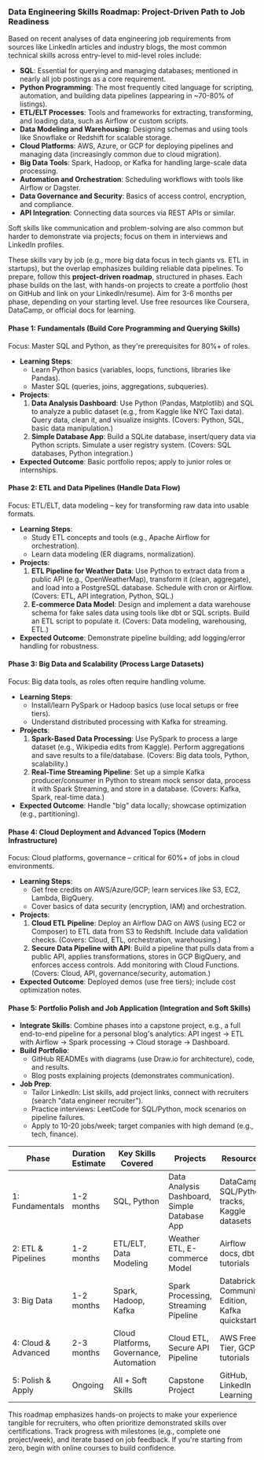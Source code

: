 ### Data Engineering Skills Roadmap: Project-Driven Path to Job Readiness

Based on recent analyses of data engineering job requirements from sources like LinkedIn articles and industry blogs, the most common technical skills across entry-level to mid-level roles include:

- **SQL**: Essential for querying and managing databases; mentioned in nearly all job postings as a core requirement.
- **Python Programming**: The most frequently cited language for scripting, automation, and building data pipelines (appearing in ~70-80% of listings).
- **ETL/ELT Processes**: Tools and frameworks for extracting, transforming, and loading data, such as Airflow or custom scripts.
- **Data Modeling and Warehousing**: Designing schemas and using tools like Snowflake or Redshift for scalable storage.
- **Cloud Platforms**: AWS, Azure, or GCP for deploying pipelines and managing data (increasingly common due to cloud migration).
- **Big Data Tools**: Spark, Hadoop, or Kafka for handling large-scale data processing.
- **Automation and Orchestration**: Scheduling workflows with tools like Airflow or Dagster.
- **Data Governance and Security**: Basics of access control, encryption, and compliance.
- **API Integration**: Connecting data sources via REST APIs or similar.

Soft skills like communication and problem-solving are also common but harder to demonstrate via projects; focus on them in interviews and LinkedIn profiles.

These skills vary by job (e.g., more big data focus in tech giants vs. ETL in startups), but the overlap emphasizes building reliable data pipelines. To prepare, follow this **project-driven roadmap**, structured in phases. Each phase builds on the last, with hands-on projects to create a portfolio (host on GitHub and link on your LinkedIn/resume). Aim for 3-6 months per phase, depending on your starting level. Use free resources like Coursera, DataCamp, or official docs for learning.

#### Phase 1: Fundamentals (Build Core Programming and Querying Skills)
Focus: Master SQL and Python, as they're prerequisites for 80%+ of roles.
- **Learning Steps**:
  - Learn Python basics (variables, loops, functions, libraries like Pandas).
  - Master SQL (queries, joins, aggregations, subqueries).
- **Projects**:
  1. **Data Analysis Dashboard**: Use Python (Pandas, Matplotlib) and SQL to analyze a public dataset (e.g., from Kaggle like NYC Taxi data). Query data, clean it, and visualize insights. (Covers: Python, SQL, basic data manipulation.)
  2. **Simple Database App**: Build a SQLite database, insert/query data via Python scripts. Simulate a user registry system. (Covers: SQL databases, Python integration.)
- **Expected Outcome**: Basic portfolio repos; apply to junior roles or internships.

#### Phase 2: ETL and Data Pipelines (Handle Data Flow)
Focus: ETL/ELT, data modeling – key for transforming raw data into usable formats.
- **Learning Steps**:
  - Study ETL concepts and tools (e.g., Apache Airflow for orchestration).
  - Learn data modeling (ER diagrams, normalization).
- **Projects**:
  1. **ETL Pipeline for Weather Data**: Use Python to extract data from a public API (e.g., OpenWeatherMap), transform it (clean, aggregate), and load into a PostgreSQL database. Schedule with cron or Airflow. (Covers: ETL, API integration, Python, SQL.)
  2. **E-commerce Data Model**: Design and implement a data warehouse schema for fake sales data using tools like dbt or SQL scripts. Build an ETL script to populate it. (Covers: Data modeling, warehousing, ETL.)
- **Expected Outcome**: Demonstrate pipeline building; add logging/error handling for robustness.

#### Phase 3: Big Data and Scalability (Process Large Datasets)
Focus: Big data tools, as roles often require handling volume.
- **Learning Steps**:
  - Install/learn PySpark or Hadoop basics (use local setups or free tiers).
  - Understand distributed processing with Kafka for streaming.
- **Projects**:
  1. **Spark-Based Data Processing**: Use PySpark to process a large dataset (e.g., Wikipedia edits from Kaggle). Perform aggregations and save results to a file/database. (Covers: Big data tools, Python, scalability.)
  2. **Real-Time Streaming Pipeline**: Set up a simple Kafka producer/consumer in Python to stream mock sensor data, process it with Spark Streaming, and store in a database. (Covers: Kafka, Spark, real-time data.)
- **Expected Outcome**: Handle "big" data locally; showcase optimization (e.g., partitioning).

#### Phase 4: Cloud Deployment and Advanced Topics (Modern Infrastructure)
Focus: Cloud platforms, governance – critical for 60%+ of jobs in cloud environments.
- **Learning Steps**:
  - Get free credits on AWS/Azure/GCP; learn services like S3, EC2, Lambda, BigQuery.
  - Cover basics of data security (encryption, IAM) and orchestration.
- **Projects**:
  1. **Cloud ETL Pipeline**: Deploy an Airflow DAG on AWS (using EC2 or Composer) to ETL data from S3 to Redshift. Include data validation checks. (Covers: Cloud, ETL, orchestration, warehousing.)
  2. **Secure Data Pipeline with API**: Build a pipeline that pulls data from a public API, applies transformations, stores in GCP BigQuery, and enforces access controls. Add monitoring with Cloud Functions. (Covers: Cloud, API, governance/security, automation.)
- **Expected Outcome**: Deployed demos (use free tiers); include cost optimization notes.

#### Phase 5: Portfolio Polish and Job Application (Integration and Soft Skills)
- **Integrate Skills**: Combine phases into a capstone project, e.g., a full end-to-end pipeline for a personal blog's analytics: API ingest → ETL with Airflow → Spark processing → Cloud storage → Dashboard.
- **Build Portfolio**:
  - GitHub READMEs with diagrams (use Draw.io for architecture), code, and results.
  - Blog posts explaining projects (demonstrates communication).
- **Job Prep**:
  - Tailor LinkedIn: List skills, add project links, connect with recruiters (search "data engineer recruiter").
  - Practice interviews: LeetCode for SQL/Python, mock scenarios on pipeline failures.
  - Apply to 10-20 jobs/week; target companies with high demand (e.g., tech, finance).

| Phase | Duration Estimate | Key Skills Covered | Projects | Resources |
|-------|-------------------|---------------------|----------|-----------|
| 1: Fundamentals | 1-2 months | SQL, Python | Data Analysis Dashboard, Simple Database App | DataCamp SQL/Python tracks, Kaggle datasets |
| 2: ETL & Pipelines | 1-2 months | ETL/ELT, Data Modeling | Weather ETL, E-commerce Model | Airflow docs, dbt tutorials |
| 3: Big Data | 1-2 months | Spark, Hadoop, Kafka | Spark Processing, Streaming Pipeline | Databricks Community Edition, Kafka quickstart |
| 4: Cloud & Advanced | 2-3 months | Cloud Platforms, Governance, Automation | Cloud ETL, Secure API Pipeline | AWS Free Tier, GCP tutorials |
| 5: Polish & Apply | Ongoing | All + Soft Skills | Capstone Project | GitHub, LinkedIn Learning |

This roadmap emphasizes hands-on projects to make your experience tangible for recruiters, who often prioritize demonstrated skills over certifications. Track progress with milestones (e.g., complete one project/week), and iterate based on job feedback. If you're starting from zero, begin with online courses to build confidence.
